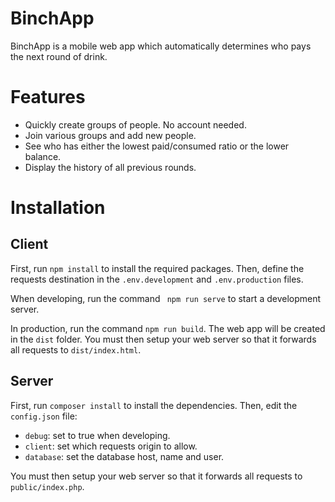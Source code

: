# BinchApp

BinchApp is a mobile web app which automatically determines who pays the next round of drink.

# Features

- Quickly create groups of people. No account needed.
- Join various groups and add new people.
- See who has either the lowest paid/consumed ratio or the lower balance.
- Display the history of all previous rounds.

# Installation

## Client

First, run `npm install` to install the required packages. Then, define the requests destination in the `.env.development` and `.env.production` files. 

When developing, run the command ` npm run serve` to start a development server.

In production, run the command `npm run build`. The web app will be created in the `dist` folder. You must then setup your web server so that it forwards all requests to `dist/index.html`.

## Server

First, run `composer install` to install the dependencies. Then, edit the `config.json` file:

- `debug`: set to true when developing.
- `client`: set which requests origin to allow.
- `database`: set the database host, name and user.

You must then setup your web server so that it forwards all requests to `public/index.php`.
